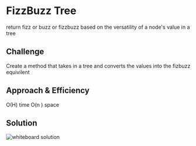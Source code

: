 # FizzBuzz Tree
return fizz or buzz or fizzbuzz based on the versatility of a node's value in a tree

## Challenge
Create a method that takes in a tree and converts the values into the fizbuzz equivilent
## Approach & Efficiency
O(H) time
O(n ) space
## Solution
![whiteboard solution](/assets/capture.PNG)